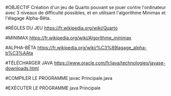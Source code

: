 #OBJECTIF
Création d'un jeu de Quarto pouvant se jouer contre l'ordinateur avec 3 niveaux de difficulté possibles,
et en utilisant l'algorithme Minimax et l'élagage Alpha-Bêta.

#RÈGLES DU JEU
https://fr.wikipedia.org/wiki/Quarto

#MINIMAX
https://fr.wikipedia.org/wiki/Algorithme_minimax

#ALPHA-BÊTA
https://fr.wikipedia.org/wiki/%C3%89lagage_alpha-b%C3%AAta

#TÉLÉCHARGER JAVA
https://www.oracle.com/fr/java/technologies/javase-downloads.html

#COMPILER LE PROGRAMME 
javac Principale.java

#EXÉCUTER LE PROGRAMME 
java Principale